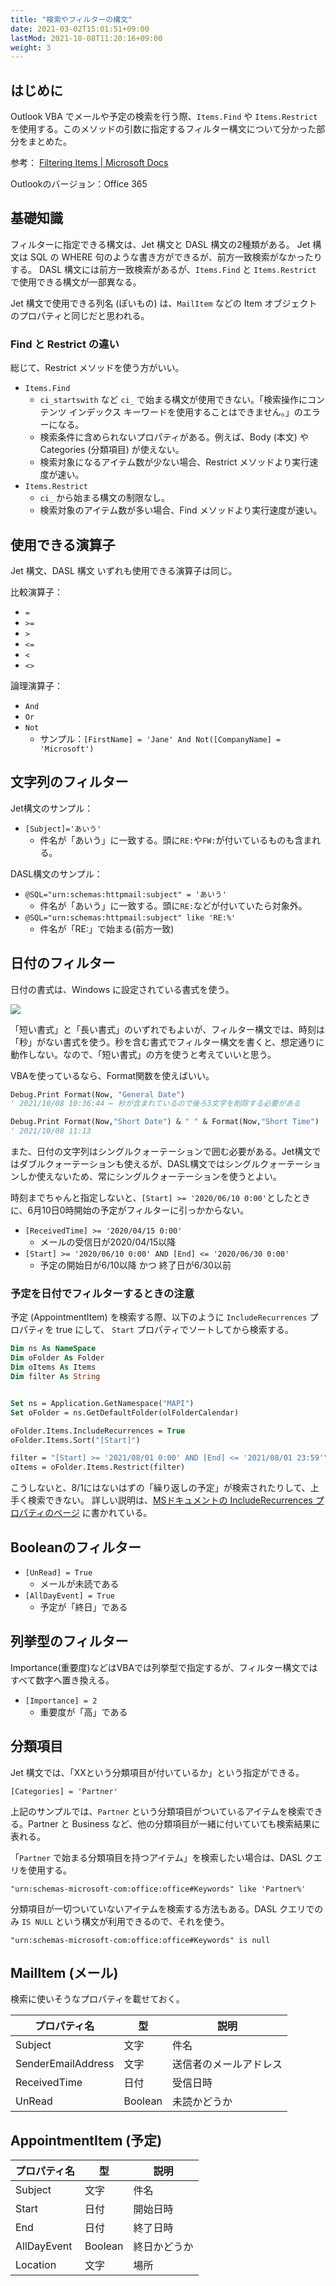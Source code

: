 ```yaml
---
title: "検索やフィルターの構文"
date: 2021-03-02T15:01:51+09:00
lastMod: 2021-10-08T11:20:16+09:00
weight: 3
---
```


## はじめに
Outlook VBA でメールや予定の検索を行う際、`Items.Find` や `Items.Restrict` を使用する。このメソッドの引数に指定するフィルター構文について分かった部分をまとめた。

参考：
[Filtering Items | Microsoft Docs](https://docs.microsoft.com/en-us/office/vba/outlook/how-to/search-and-filter/filtering-items)

Outlookのバージョン：Office 365

## 基礎知識
フィルターに指定できる構文は、Jet 構文と DASL 構文の2種類がある。
Jet 構文は SQL の WHERE 句のような書き方ができるが、前方一致検索がなかったりする。
DASL 構文には前方一致検索があるが、`Items.Find` と `Items.Restrict` で使用できる構文が一部異なる。

Jet 構文で使用できる列名 (ぽいもの) は、`MailItem` などの Item オブジェクトのプロパティと同じだと思われる。

### Find と Restrict の違い
総じて、Restrict メソッドを使う方がいい。

* `Items.Find`
  * `ci_startswith` など `ci_` で始まる構文が使用できない。「検索操作にコンテンツ インデックス キーワードを使用することはできません。」のエラーになる。
  * 検索条件に含められないプロパティがある。例えば、Body (本文) や Categories (分類項目) が使えない。
  * 検索対象になるアイテム数が少ない場合、Restrict メソッドより実行速度が速い。
* `Items.Restrict`
  * `ci_` から始まる構文の制限なし。
  * 検索対象のアイテム数が多い場合、Find メソッドより実行速度が速い。

## 使用できる演算子
Jet 構文、DASL 構文 いずれも使用できる演算子は同じ。

比較演算子：

* `=`
* `>=`
* `>`
* `<=`
* `<`
* `<>`

論理演算子：

* `And`
* `Or`
* `Not`
  * サンプル：`[FirstName] = 'Jane' And Not([CompanyName] = 'Microsoft')`

## 文字列のフィルター

Jet構文のサンプル：

* `[Subject]='あいう'`
  * 件名が「あいう」に一致する。頭に`RE:`や`FW:`が付いているものも含まれる。

DASL構文のサンプル：

* `@SQL="urn:schemas:httpmail:subject" = 'あいう'`
  * 件名が「あいう」に一致する。頭に`RE:`などが付いていたら対象外。
* `@SQL="urn:schemas:httpmail:subject" like 'RE:%'`
  * 件名が「RE:」で始まる(前方一致)

## 日付のフィルター

日付の書式は、Windows に設定されている書式を使う。

![](2021-10-08-10-44-50.png)

「短い書式」と「長い書式」のいずれでもよいが、フィルター構文では、時刻は「秒」がない書式を使う。秒を含む書式でフィルター構文を書くと、想定通りに動作しない。なので、「短い書式」の方を使うと考えていいと思う。

VBAを使っているなら、Format関数を使えばいい。

```vb
Debug.Print Format(Now, "General Date")
' 2021/10/08 10:36:44 ← 秒が含まれているので後ろ3文字を削除する必要がある

Debug.Print Format(Now,"Short Date") & " " & Format(Now,"Short Time")
' 2021/10/08 11:13
```

また、日付の文字列はシングルクォーテーションで囲む必要がある。Jet構文ではダブルクォーテーションも使えるが、DASL構文ではシングルクォーテーションしか使えないため、常にシングルクォーテーションを使うとよい。

時刻までちゃんと指定しないと、`[Start] >= '2020/06/10 0:00'`としたときに、6月10日0時開始の予定がフィルターに引っかからない。

* `[ReceivedTime] >= '2020/04/15 0:00'`
  * メールの受信日が2020/04/15以降
* `[Start] >= '2020/06/10 0:00' AND [End] <= '2020/06/30 0:00'`
  * 予定の開始日が6/10以降 かつ 終了日が6/30以前

### 予定を日付でフィルターするときの注意
予定 (AppointmentItem) を検索する際、以下のように `IncludeRecurrences` プロパティを true にして、 `Start` プロパティでソートしてから検索する。

```vb
Dim ns As NameSpace
Dim oFolder As Folder
Dim oItems As Items
Dim filter As String


Set ns = Application.GetNamespace("MAPI")
Set oFolder = ns.GetDefaultFolder(olFolderCalendar)

oFolder.Items.IncludeRecurrences = True
oFolder.Items.Sort("[Start]")

filter = "[Start] >= '2021/08/01 0:00' AND [End] <= '2021/08/01 23:59'"
oItems = oFolder.Items.Restrict(filter)
```

こうしないと、8/1にはないはずの「繰り返しの予定」が検索されたりして、上手く検索できない。
詳しい説明は、[MSドキュメントの IncludeRecurrences プロパティのページ](https://docs.microsoft.com/en-us/office/vba/api/outlook.items.includerecurrences) に書かれている。

## Booleanのフィルター

* `[UnRead] = True`
  * メールが未読である
* `[AllDayEvent] = True`
  * 予定が「終日」である

## 列挙型のフィルター
Importance(重要度)などはVBAでは列挙型で指定するが、フィルター構文ではすべて数字へ置き換える。

* `[Importance] = 2`
  * 重要度が「高」である

## 分類項目
Jet 構文では、「XXという分類項目が付いているか」という指定ができる。

```
[Categories] = 'Partner'
```

上記のサンプルでは、`Partner` という分類項目がついているアイテムを検索できる。Partner と Business など、他の分類項目が一緒に付いていても検索結果に表れる。

「`Partner` で始まる分類項目を持つアイテム」を検索したい場合は、DASL クエリを使用する。

```
"urn:schemas-microsoft-com:office:office#Keywords" like 'Partner%'
```

分類項目が一切ついていないアイテムを検索する方法もある。DASL クエリでのみ `IS NULL` という構文が利用できるので、それを使う。

```
"urn:schemas-microsoft-com:office:office#Keywords" is null
```

## MailItem (メール)
検索に使いそうなプロパティを載せておく。

|プロパティ名|型|説明|
|---|---|---|
|Subject|文字|件名|
|SenderEmailAddress|文字|送信者のメールアドレス|
|ReceivedTime|日付|受信日時|
|UnRead|Boolean|未読かどうか|

## AppointmentItem (予定)

|プロパティ名|型|説明|
|---|---|---|
|Subject|文字|件名|
|Start|日付|開始日時|
|End|日付|終了日時|
|AllDayEvent|Boolean|終日かどうか|
|Location|文字|場所|
